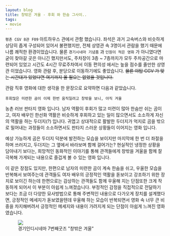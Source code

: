 ```yaml
---
layout: blog
title: 창밖은 겨울 - 후회 와 한숨 그사이..
tags: 
- movie
---
```


`평촌 CGV 8관 F09` 아트하우스 관에서 관함 했습니다. 좌석은 과거 고속버스와 비슷하게 상당히 좁게 구성되어 있어서 불편했지만, 전체 상영관 속 3명이서 관람을 했기 때문에 나름 쾌적한 환경이었습니다. 물론 `경기시네마 기념품` 과 `인원이 적은 영화` 가 아니였다면 굳이 찾아갈 곳은 아니긴 했지만서도, 주차장이 3층 ~ 7층까지가 모두 주차공간으로 마련되어 있었고 시간도 4시간 무료주차여서 이동 편의성 에서는 높을 점수를 줄만한 상영관 이었습니다. 영화 관람 후, 분당으로 이동하기에도 좋았습니다. <strike>물론 야탑 CGV 가 맞는 시간대가 있었다면 여기까지 올 필요는 없었을 것입니다.</strike> 

관람 직후 영화에 대한 생각을 한 문장으로 요약하면 다음과 같았습니다.

`후회많은 미련한 곰이 이제 한번 움직일려고 창밖을 보니, 아직 겨울`

농촌 러브 판타지 영화 입니다. 남자 역활이 후회가 많고 미련이 많아 한숨만 쉬는 곰이고, 여자 배우인 한선화 역활은 비슷하게 후회하고 있는 일이 많으면서도 소소하게 자신의 역활을 하는 두더지(?) 입니다. 귀엽고 상대적으로 활발한 두더지가 억지로 곰을 밖으로 밀어내는 과정들이 소소하면서도 판타지 스러운 상황들이 이어지는 영화 입니다.

예상 가능하게 곰은 두더지 덕분에 발전하는 모습을 보이지만 마지막에 한 번 더 좌절을 하며 쓰러지고, 두더지는 그 옆에서 바라보며 함께 걸어가는? 현실적인 냉정한 상황을 담아내기 보다는, 희망적인 동화적인 이야기를 통해 관객들에게 창밖을 겨울을 함께 잘 극복해 가게되는 내용으로 즐겁게 볼 수 있는 영화 입니다.

이 같은 장점도 있지만, 한편으로 남자의 미련한 곰이 계속 한숨을 쉬고, 우울한 모습을 반복해서 보여주는데 관객들도 여자 배우의 긍정적인 역활을 돋보이고 강조하기 위한 장치로 보이긴 하는데 한편으로는 감상하는 관객들도 함께 우울해 지는 단점또한 크게 작동하게 되어서 이 부분이 아쉽게 느껴졌습니다. 부정적인 감정을 직접적으로 전달하기 보다는 조금 더 다양한 묘사방법으로 통해 주변적인 내용으로 다가오게 장치를 설계했다면, 긍정적인 메세지가 돋보였을텐데 우울해 하는 모습이 반복되면서 영화 속 너무 큰 비중을 차지해버려서 긍정적인 메세지와 내용이 가려지게 되는 단점이 아쉽게 느껴진 영화 였습니다.

<figure class="align-center">
  <img src="{{site.baseurl}}/assets/movie/winter.jpg">
  <figcaption>경기인디시네마 7번째굿즈 "창밖은 겨울"</figcaption>
</figure>
